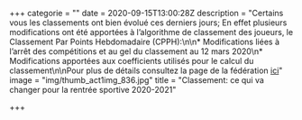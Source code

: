 +++
categorie = ""
date = 2020-09-15T13:00:28Z
description = "Certains vous les classements ont bien évolué ces derniers jours; En effet plusieurs modifications ont été apportées à l’algorithme de classement des joueurs, le Classement Par Points Hebdomadaire (CPPH):\n\n* Modifications liées à l’arrêt des compétitions et au gel du classement au 12 mars 2020\n* Modifications apportées aux coefficients utilisés pour le calcul du classement\n\nPour plus de détails consultez la page de la fédération [ici]()"
image = "img/thumb_act1img_836.jpg"
title = "Classement: ce qui va changer pour la rentrée sportive 2020-2021"

+++
